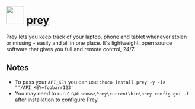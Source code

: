 ﻿# <img src="https://cdn.jsdelivr.net/gh/chocolatey/chocolatey-coreteampackages@3954a1a1afd46d88381ec1e87c3e4cd3dad16066/icons/prey.png" width="48" height="48"/> [prey](https://chocolatey.org/packages/prey)


Prey lets you keep track of your laptop, phone and tablet whenever stolen or missing - easily and all in one place. It's lightweight, open source software that gives you full and remote control, 24/7.

## Notes

- To pass your `API_KEY` you can use `choco install prey -y -ia "'/API_KEY=foobarr123'`
- You may need to run `C:\Windows\Prey\current\bin\prey config gui -f` after installation to configure Prey.

